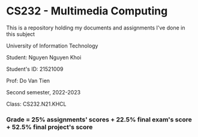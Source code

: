 # CS232 - Multimedia Computing

This is a repository holding my documents and assignments I've done in this subject

University of Information Technology

Student: Nguyen Nguyen Khoi

Student's ID: 21521009

Prof: Do Van Tien

Second semester, 2022-2023

Class: CS232.N21.KHCL

### Grade = 25% assignments' scores + 22.5% final exam's score + 52.5% final project's score